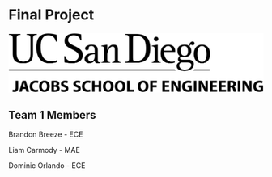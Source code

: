 # Final Project
![UCSD Logo](UCSDLogo.jpeg)
## Team 1 Members
Brandon Breeze - ECE
  
Liam Carmody - MAE
  
Dominic Orlando - ECE
